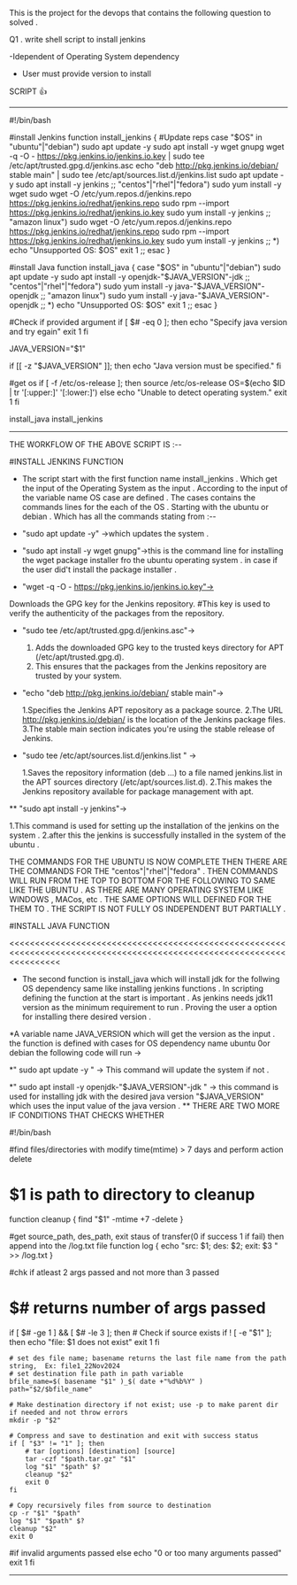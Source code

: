 This is the project for the devops that contains the following question to solved .
 
Q1 . write shell script to install jenkins 

-Idependent of Operating System dependency 

- User must provide version to install

SCRIPT :+1:  
**************************************************************************************************************************
#!/bin/bash

#install Jenkins
function install_jenkins {
  #Update reps
  case "$OS" in
    "ubuntu"|"debian")
      sudo apt update -y
      sudo apt install -y wget gnupg
      wget -q -O - https://pkg.jenkins.io/jenkins.io.key | sudo tee /etc/apt/trusted.gpg.d/jenkins.asc
      echo "deb http://pkg.jenkins.io/debian/ stable main" | sudo tee /etc/apt/sources.list.d/jenkins.list
      sudo apt update -y
      sudo apt install -y jenkins
      ;;
    "centos"|"rhel"|"fedora")
      sudo yum install -y wget
      sudo wget -O /etc/yum.repos.d/jenkins.repo https://pkg.jenkins.io/redhat/jenkins.repo
      sudo rpm --import https://pkg.jenkins.io/redhat/jenkins.io.key
      sudo yum install -y jenkins
      ;;
    "amazon linux")
      sudo wget -O /etc/yum.repos.d/jenkins.repo https://pkg.jenkins.io/redhat/jenkins.repo
      sudo rpm --import https://pkg.jenkins.io/redhat/jenkins.io.key
      sudo yum install -y jenkins
      ;;
    *)
      echo "Unsupported OS: $OS"
      exit 1
      ;;
  esac
}

#install Java
function install_java {
  case "$OS" in
    "ubuntu"|"debian")
      sudo apt update -y
      sudo apt install -y openjdk-"$JAVA_VERSION"-jdk
      ;;
    "centos"|"rhel"|"fedora")
      sudo yum install -y java-"$JAVA_VERSION"-openjdk
      ;;
    "amazon linux")
      sudo yum install -y java-"$JAVA_VERSION"-openjdk
      ;;
    *)
      echo "Unsupported OS: $OS"
      exit 1
      ;;
  esac
}

#Check if provided argument
if [ $# -eq 0 ]; then
	echo "Specify java version and try egain"
	exit 1
fi

JAVA_VERSION="$1"

if [[ -z "$JAVA_VERSION" ]]; then
  echo "Java version must be specified."
fi

#get os
if [ -f /etc/os-release ]; then
  source /etc/os-release
  OS=$(echo $ID | tr '[:upper:]' '[:lower:]')
else
  echo "Unable to detect operating system."
  exit 1
fi

install_java
install_jenkins



************************************************************************************************************************
THE WORKFLOW OF THE ABOVE SCRIPT IS :--

#INSTALL JENKINS FUNCTION
>>>>>>>>>>>>>>>>>>>>>>>>>>>>>>>>>>>>>>>>>>>>>>>>>>>>>>>>>>>>>>>>>>>>>>>>>>>>>>>>>>>>>>>>>>>>>>>>>>>>>>>>>>
* The script start with the first function name install_jenkins . Which get the input of the Operating System as the input . According to the input of the variable name OS case are defined . The cases contains the commands lines for the each of the OS . Starting with the  ubuntu or debian . Which has all the commands stating from :--
*  "sudo apt update -y" ->which updates the system .
 
*  "sudo apt install -y wget gnupg"->this is the command line for installing the wget package installer fro the ubuntu operating system . in case if the user did't install the package installer .

* "wget -q -O - https://pkg.jenkins.io/jenkins.io.key"->

Downloads the GPG key for the Jenkins repository.
 #This key is used to verify the authenticity of the packages from the repository.

* "sudo tee /etc/apt/trusted.gpg.d/jenkins.asc"->

   1. Adds the downloaded GPG key to the trusted keys directory for APT (/etc/apt/trusted.gpg.d).
   2. This ensures that the packages from the Jenkins repository are trusted by your system.

* "echo "deb http://pkg.jenkins.io/debian/ stable main"->

    1.Specifies the Jenkins APT repository as a package source.
    2.The URL http://pkg.jenkins.io/debian/ is the location of the Jenkins package files.
    3.The stable main section indicates you're using the stable release of Jenkins.
* "sudo tee /etc/apt/sources.list.d/jenkins.list " ->

   1.Saves the repository information (deb ...) to a file named jenkins.list in the APT sources directory (/etc/apt/sources.list.d).
   2.This makes the Jenkins repository available for package management with apt.

** "sudo apt install -y jenkins"-> 
   
   1.This command is used for setting up the installation of the jenkins on the system .
   2.after this the jenkins is successfully installed in the system of the  ubuntu .

THE COMMANDS FOR THE UBUNTU IS NOW COMPLETE THEN THERE ARE THE COMMANDS FOR THE "centos"|"rhel"|"fedora"  . THEN COMMANDS WILL RUN FROM THE TOP TO BOTTOM FOR THE FOLLOWING TO SAME LIKE THE UBUNTU . AS THERE ARE MANY OPERATING SYSTEM LIKE WINDOWS , MACos, etc . THE SAME OPTIONS WILL DEFINED FOR THE THEM TO . THE SCRIPT IS NOT FULLY OS INDEPENDENT BUT PARTIALLY .
>>>>>>>>>>>>>>>>>>>>>>>>>>>>>>>>>>>>>>>>>>>>>>>>>>>>>>>>>>>>>>>>>>>>>>>>>>>>>>>>>>>>>>>>>>>>>>>>>>>>>>>>>>>>>>>>>>>>>>


#INSTALL JAVA FUNCTION


<<<<<<<<<<<<<<<<<<<<<<<<<<<<<<<<<<<<<<<<<<<<<<<<<<<<<<<<<<<<<<<<<<<<<<<<<<<<<<<<<<<<<<<<<<<<<<<<<<<<<<<<<<<<<<<<<<<<<<
* The second function is install_java which will install jdk for the follwing OS dependency same like installing jenkins functions . In scripting defining the function at the  start is important . As jenkins needs jdk11 version as the minimum requirement to run . Proving the user a option for installing there desired version .

*A variable name JAVA_VERSION which will get the version as the input . the function is defined with cases for OS dependency name ubuntu 0or debian the following code will run ->

  *" sudo apt update -y " -> This command will update the system if not .
      
  *" sudo apt install -y openjdk-"$JAVA_VERSION"-jdk " -> this command is used for installing jdk with the desired java version 
                                                          "$JAVA_VERSION" which uses the input value of the java version .
** THERE ARE TWO MORE IF CONDITIONS THAT CHECKS WHETHER 





























#!/bin/bash

#find files/directories with modify time(mtime) > 7 days and perform action delete
# $1 is path to directory to cleanup
function cleanup {
    find "$1" -mtime +7 -delete
}

#get source_path, des_path, exit staus of transfer(0 if success 1 if fail) then append into the /log.txt file
function log {
    echo "src: $1; des: $2; exit: $3 " >> /log.txt
}

#chk if atleast 2 args passed and not more than 3 passed
# $# returns number of args passed
if [ $# -ge 1 ] && [ $# -le 3 ]; then
    # Check if source exists
    if ! [ -e "$1" ]; then
        echo "file: $1 does not exist"
        exit 1
    fi
    
    # set des file name; basename returns the last file name from the path string,  Ex: file1_22Nov2024
    # set destination file path in path variable
    bfile_name=$( basename "$1" )_$( date +"%d%b%Y" )
    path="$2/$bfile_name"

    # Make destination directory if not exist; use -p to make parent dir if needed and not throw errors
    mkdir -p "$2"

    # Compress and save to destination and exit with success status
    if [ "$3" != "1" ]; then
        # tar [options] [destination] [source]
        tar -czf "$path.tar.gz" "$1"
        log "$1" "$path" $?
        cleanup "$2"
        exit 0
    fi

    # Copy recursively files from source to destination
    cp -r "$1" "$path"
    log "$1" "$path" $?
    cleanup "$2"
    exit 0

#if invalid arguments passed
else
    echo "0 or too many arguments passed"
    exit 1
fi

*********************************************************************************************************************

